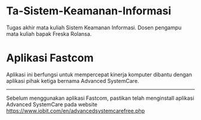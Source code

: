 # Ta-Sistem-Keamanan-Informasi
Tugas akhir mata kuliah Sistem Keamanan Informasi. Dosen pengampu mata kuliah bapak Freska Rolansa.

# Aplikasi Fastcom
Aplikasi ini berfungsi untuk mempercepat kinerja komputer dibantu dengan aplikasi pihak ketiga bernama Advanced SystemCare.

---------------------------------------------------------------------------------------------------------------------------
Sebelum menggunakan aplikasi Fastcom, pastikan telah menginstall aplikasi Advanced SystemCare pada website https://www.iobit.com/en/advancedsystemcarefree.php
